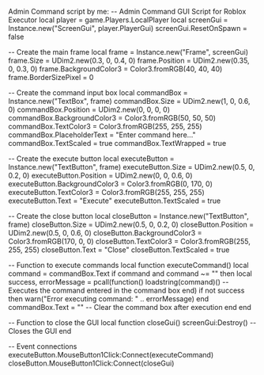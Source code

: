 Admin Command script by me:
-- Admin Command GUI Script for Roblox Executor
local player = game.Players.LocalPlayer
local screenGui = Instance.new("ScreenGui", player.PlayerGui)
screenGui.ResetOnSpawn = false

-- Create the main frame
local frame = Instance.new("Frame", screenGui)
frame.Size = UDim2.new(0.3, 0, 0.4, 0)
frame.Position = UDim2.new(0.35, 0, 0.3, 0)
frame.BackgroundColor3 = Color3.fromRGB(40, 40, 40)
frame.BorderSizePixel = 0

-- Create the command input box
local commandBox = Instance.new("TextBox", frame)
commandBox.Size = UDim2.new(1, 0, 0.6, 0)
commandBox.Position = UDim2.new(0, 0, 0, 0)
commandBox.BackgroundColor3 = Color3.fromRGB(50, 50, 50)
commandBox.TextColor3 = Color3.fromRGB(255, 255, 255)
commandBox.PlaceholderText = "Enter command here..."
commandBox.TextScaled = true
commandBox.TextWrapped = true

-- Create the execute button
local executeButton = Instance.new("TextButton", frame)
executeButton.Size = UDim2.new(0.5, 0, 0.2, 0)
executeButton.Position = UDim2.new(0, 0, 0.6, 0)
executeButton.BackgroundColor3 = Color3.fromRGB(0, 170, 0)
executeButton.TextColor3 = Color3.fromRGB(255, 255, 255)
executeButton.Text = "Execute"
executeButton.TextScaled = true

-- Create the close button
local closeButton = Instance.new("TextButton", frame)
closeButton.Size = UDim2.new(0.5, 0, 0.2, 0)
closeButton.Position = UDim2.new(0.5, 0, 0.6, 0)
closeButton.BackgroundColor3 = Color3.fromRGB(170, 0, 0)
closeButton.TextColor3 = Color3.fromRGB(255, 255, 255)
closeButton.Text = "Close"
closeButton.TextScaled = true

-- Function to execute commands
local function executeCommand()
    local command = commandBox.Text
    if command and command ~= "" then
        local success, errorMessage = pcall(function()
            loadstring(command)()  -- Executes the command entered in the command box
        end)
        if not success then
            warn("Error executing command: " .. errorMessage)
        end
        commandBox.Text = ""  -- Clear the command box after execution
    end
end

-- Function to close the GUI
local function closeGui()
    screenGui:Destroy()  -- Closes the GUI
end

-- Event connections
executeButton.MouseButton1Click:Connect(executeCommand)
closeButton.MouseButton1Click:Connect(closeGui)

